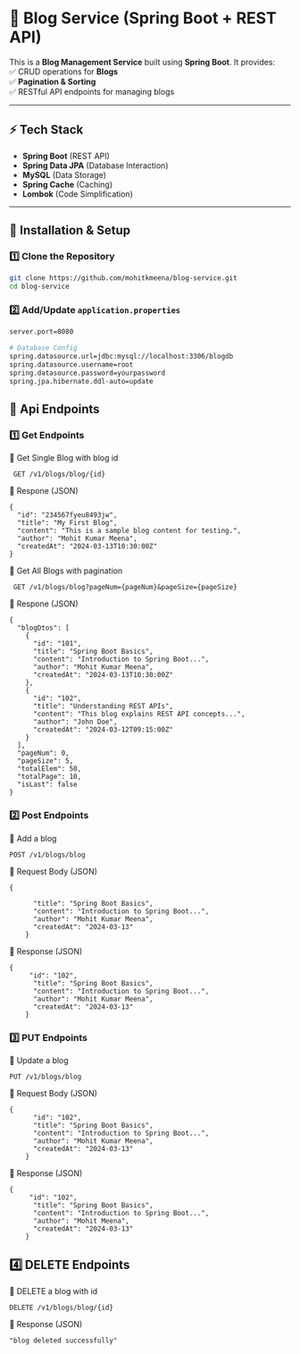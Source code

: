 # 🚀 Blog Service (Spring Boot + REST API)

This is a **Blog Management Service** built using **Spring Boot**. It provides:  
✅ CRUD operations for **Blogs**  
✅ **Pagination & Sorting**  
✅ RESTful API endpoints for managing blogs

---

## ⚡ Tech Stack
- **Spring Boot** (REST API)
- **Spring Data JPA** (Database Interaction)
- **MySQL** (Data Storage)
- **Spring Cache** (Caching)
- **Lombok** (Code Simplification)

---

## 🚀 Installation & Setup

### 1️⃣ Clone the Repository
```sh
git clone https://github.com/mohitkmeena/blog-service.git
cd blog-service
```
### 2️⃣ Add/Update `application.properties`
```sh
server.port=8080

# Database Config
spring.datasource.url=jdbc:mysql://localhost:3306/blogdb
spring.datasource.username=root
spring.datasource.password=yourpassword
spring.jpa.hibernate.ddl-auto=update
```
## 🔑 Api Endpoints
### 1️⃣   Get Endpoints
📌 Get Single Blog with blog id
```shell
 GET /v1/blogs/blog/{id}
```
🔹 Respone (JSON)
```shell
{
  "id": "234567fyeu8493jw",
  "title": "My First Blog",
  "content": "This is a sample blog content for testing.",
  "author": "Mohit Kumar Meena",
  "createdAt": "2024-03-13T10:30:00Z"
}
```
📌 Get All Blogs with pagination
```shell
 GET /v1/blogs/blog?pageNum={pageNum}&pageSize={pageSize}
```
🔹 Respone (JSON)
```shell
{
  "blogDtos": [
    {
      "id": "101",
      "title": "Spring Boot Basics",
      "content": "Introduction to Spring Boot...",
      "author": "Mohit Kumar Meena",
      "createdAt": "2024-03-13T10:30:00Z"
    },
    {
      "id": "102",
      "title": "Understanding REST APIs",
      "content": "This blog explains REST API concepts...",
      "author": "John Doe",
      "createdAt": "2024-03-12T09:15:00Z"
    }
  ],
  "pageNum": 0,
  "pageSize": 5,
  "totalElem": 50,
  "totalPage": 10,
  "isLast": false
}
```
### 2️⃣   Post Endpoints
📌 Add a blog

```shell
POST /v1/blogs/blog
```
🔹 Request Body  (JSON)
```shell
{
      
      "title": "Spring Boot Basics",
      "content": "Introduction to Spring Boot...",
      "author": "Mohit Kumar Meena",
      "createdAt": "2024-03-13"
    }
```
🔹 Response (JSON)
```shell
{
     "id": "102",
      "title": "Spring Boot Basics",
      "content": "Introduction to Spring Boot...",
      "author": "Mohit Kumar Meena",
      "createdAt": "2024-03-13"
    }
```
### 3️⃣   PUT Endpoints
📌 Update a blog

```shell
PUT /v1/blogs/blog
```
🔹 Request Body  (JSON)
```shell
{
      "id": "102",
      "title": "Spring Boot Basics",
      "content": "Introduction to Spring Boot...",
      "author": "Mohit Kumar Meena",
      "createdAt": "2024-03-13"
    }
```
🔹 Response (JSON)
```shell
{
     "id": "102",
      "title": "Spring Boot Basics",
      "content": "Introduction to Spring Boot...",
      "author": "Mohit Meena",
      "createdAt": "2024-03-13"
    }
```
## 4️⃣   DELETE Endpoints
📌 DELETE a blog with id

```shell
DELETE /v1/blogs/blog/{id}
```
🔹 Response (JSON)
```shell
"blog deleted successfully"
```

